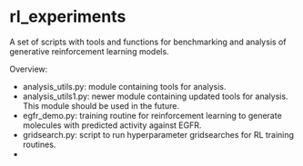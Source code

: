 # rl_experiments

A set of scripts with tools and functions for benchmarking and analysis of generative reinforcement learning models.

Overview:
- analysis_utils.py: module containing tools for analysis.
- analysis_utils1.py: newer module containing updated tools for analysis. This module should be used in the future.
- egfr_demo.py: training routine for reinforcement learning to generate molecules with predicted activity against EGFR.
- gridsearch.py: script to run hyperparameter gridsearches for RL training routines.
- 
